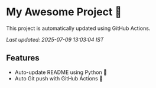 # My Awesome Project 🚀

This project is automatically updated using GitHub Actions.

_Last updated: 2025-07-09 13:03:04 IST_

## Features
- Auto-update README using Python 🐍
- Auto Git push with GitHub Actions 🤖
